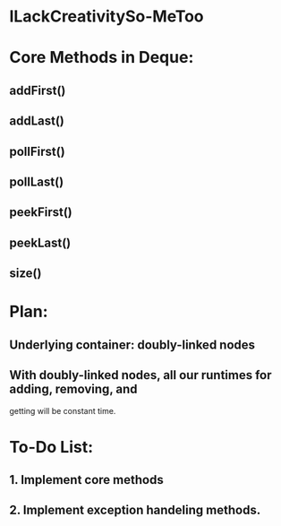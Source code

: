 # ILackCreativitySo-MeToo

# Core Methods in Deque:
## addFirst()
## addLast()
## pollFirst()
## pollLast()
## peekFirst()
## peekLast()
## size()

# Plan:
## Underlying container: doubly-linked nodes
## With doubly-linked nodes, all our runtimes for adding, removing, and 
getting will be constant time.

# To-Do List:
## 1. Implement core methods
## 2. Implement exception handeling methods.

